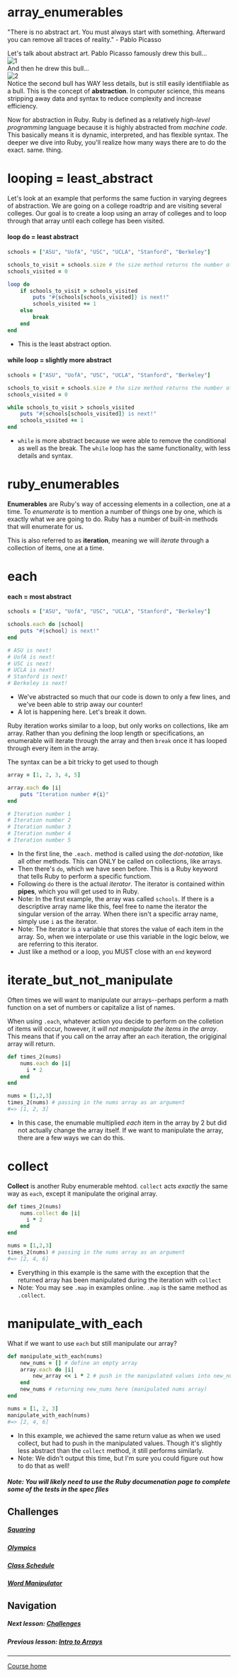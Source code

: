 # array_enumerables
"There is no abstract art. You must always start with something. Afterward you can remove all traces of reality."  - Pablo Picasso  

Let's talk about abstract art. Pablo Picasso famously drew this bull...  
![1](http://i.imgur.com/hw8DBcY.jpg?1)  
And then he drew this bull...  
![2](http://i.imgur.com/S1SdvQC.jpg?1)   
Notice the second bull has WAY less details, but is still easily identifiiable as a bull. This is the concept of **abstraction**. In computer science, this means stripping away data and syntax to reduce complexity and increase efficiency. 

Now for abstraction in Ruby. Ruby is defined as a relatively *high-level programming* language because it is highly abstracted from *machine code*. This basically means it is dynamic, interpreted, and has flexible syntax. The deeper we dive into Ruby, you'll realize how many ways there are to do the exact. same. thing.  

# looping = least_abstract
Let's look at an example that performs the same fuction in varying degrees of abstraction. We are going on a college roadtrip and are visiting several colleges. Our goal is to create a loop using an array of colleges and to loop through that array until each college has been visited.  

#### loop do = least abstract
```ruby
schools = ["ASU", "UofA", "USC", "UCLA", "Stanford", "Berkeley"]

schools_to_visit = schools.size # the size method returns the number of items in the array
schools_visited = 0

loop do
    if schools_to_visit > schools_visited
        puts "#{schools[schools_visited]} is next!"
        schools_visited += 1
    else
        break
    end
end
```
- This is the least abstract option. 

#### while loop = slightly more abstract
```ruby
schools = ["ASU", "UofA", "USC", "UCLA", "Stanford", "Berkeley"]

schools_to_visit = schools.size # the size method returns the number of items in the array
schools_visited = 0

while schools_to_visit > schools_visited
    puts "#{schools[schools_visited]} is next!"
    schools_visited += 1
end
```
- `while` is more abstract because we were able to remove the conditional as well as the break. The `while` loop has the same functionality, with less details and syntax.

# ruby_enumerables
**Enumerables** are Ruby's way of accessing elements in a collection, one at a time. To *enumerate* is to mention a number of things one by one, which is exactly what we are going to do. Ruby has a number of built-in methods that will enumerate for us.  

This is also referred to as **iteration**, meaning we will *iterate* through a collection of items, one at a time.

# each
#### each = most abstract  
```ruby
schools = ["ASU", "UofA", "USC", "UCLA", "Stanford", "Berkeley"]

schools.each do |school|
    puts "#{school} is next!"
end

# ASU is next!
# UofA is next!
# USC is next!
# UCLA is next!
# Stanford is next!
# Berkeley is next!
```
- We've abstracted so much that our code is down to only a few lines, and we've been able to strip away our counter!
- A lot is happening here. Let's break it down.

Ruby iteration works similar to a loop, but only works on collections, like am array. Rather than you defining the loop length or specifications, an enumerable will iterate through the array and then `break` once it has looped through every item in the array.  

The syntax can be a bit tricky to get used to though
```ruby
array = [1, 2, 3, 4, 5]

array.each do |i|
    puts "Iteration number #{i}"
end

# Iteration number 1
# Iteration number 2
# Iteration number 3
# Iteration number 4
# Iteration number 5
```
- In the first line, the `.each.` method is called using the *dot-notation*, like all other methods. This can ONLY be called on collections, like arrays.
- Then there's `do`, which we have seen before. This is a Ruby keyword that tells Ruby to perform a specific functiom. 
- Following `do` there is the actual *iterator*. The iterator is contained within **pipes**, which you will get used to in Ruby. 
- Note: In the first example, the array was called `schools`. If there is a descriptive array name like this, feel free to name the iterator the singular version of the array. When there isn't a specific array name, simply use `i` as the iterator. 
- Note: The iterator is a variable that stores the value of each item in the array. So, when we interpolate or use this variable in the logic below, we are referring to this iterator.
- Just like a method or a loop, you MUST close with an `end` keyword

# iterate_but_not_manipulate
Often times we will want to manipulate our arrays--perhaps perform a math function on a set of numbers or capitalize a list of names.  

When using `.each`, whatever action you decide to perform on the colletion of items will occur, however, it *will not manipulate the items in the array*. This means that if you call on the array after an `each` iteration, the origiginal array will return. 
```ruby
def times_2(nums)
    nums.each do |i|
      i * 2
    end
end

nums = [1,2,3]
times_2(nums) # passing in the nums array as an argument
#=> [1, 2, 3]
```
- In this case, the enumable multiplied *each* item in the array by 2 but did not actually change the array itself. If we want to manipulate the array, there are a few ways we can do this.

# collect
**Collect** is another Ruby enumerable mehtod. `collect` acts *exactly* the same way as `each`, except it manipulate the original array.
```ruby
def times_2(nums)
    nums.collect do |i|
      i * 2
    end
end

nums = [1,2,3]
times_2(nums) # passing in the nums array as an argument
#=> [2, 4, 6]
```
- Everything in this example is the same with the exception that the returned array has been manipulated during the iteration with `collect`  
- Note: You may see `.map` in examples online. `.map` is the same method as `.collect`. 

# manipulate_with_each
What if we want to use `each` but still manipulate our array? 
```ruby
def manipulate_with_each(nums)
    new_nums = [] # define an empty array
    array.each do |i|
        new_array << i * 2 # push in the manipulated values into new_nums array
    end
    new_nums # returning new_nums here (manipulated nums array)
end

nums = [1, 2, 3]
manipulate_with_each(nums)
#=> [2, 4, 6]
```
- In this example, we achieved the same return value as when we used collect, but had to push in the manipulated values. Though it's slightly less abstract than the `collect` method, it still performs similarly. 
- Note: We didn't output this time, but I'm sure you could figure out how to do that as well!


##### Note: You will likely need to use the Ruby documenation page to complete some of the tests in the spec files 

## Challenges
##### [Squaring](https://github.com/Coderdotnew/intro_web_apps_bs/tree/master/05_class/02_array_enumerables/code/01_squaring_for_days)
##### [Olympics](https://github.com/Coderdotnew/intro_web_apps_bs/tree/master/05_class/02_array_enumerables/code/02_olympics)
##### [Class Schedule](https://github.com/Coderdotnew/intro_web_apps_bs/tree/master/05_class/02_array_enumerables/code/03_class_schedule)
##### [Word Manipulator](https://github.com/Coderdotnew/intro_web_apps_bs/tree/master/05_class/02_array_enumerables/code/04_word_manipulator)  

## Navigation  
##### Next lesson: [Challenges](https://github.com/Coderdotnew/intro_web_apps_bs/tree/master/05_class/03_challenges)    
##### Previous lesson: [Intro to Arrays](https://github.com/Coderdotnew/intro_web_apps_bs/tree/master/05_class/01_intro_to_arrays)    
---  
[Course home](https://github.com/Coderdotnew/intro_web_apps_bs)   
